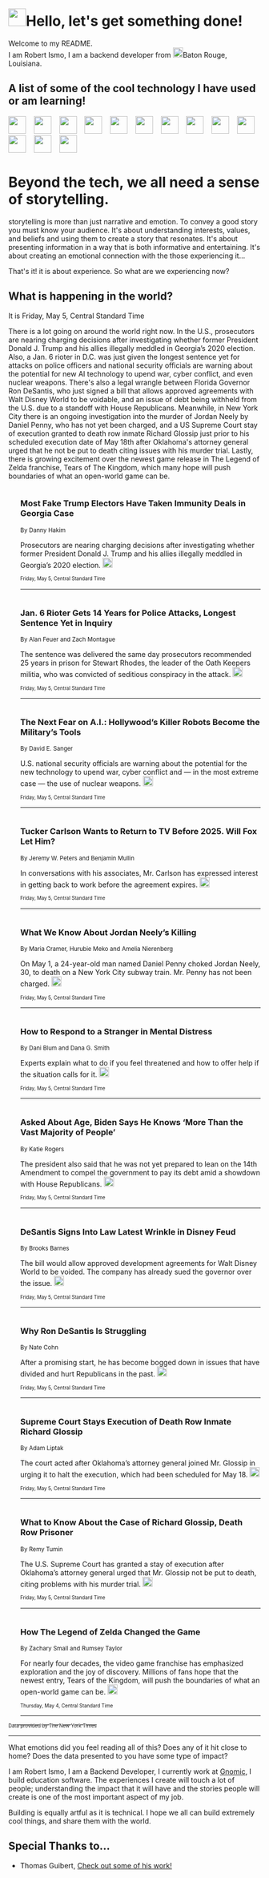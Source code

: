 <h1><img src="https://emojis.slackmojis.com/emojis/images/1643514375/3493/hot-coffee.gif?1643514375" width="35"/>Hello, let's get something done!</h1>

<p>Welcome to my README.<br/>
I am Robert Ismo, I am a backend developer from <img src="https://emojis.slackmojis.com/emojis/images/1638395689/50435/moulin_rouge.png?1638395689" width="20"/>Baton Rouge, Louisiana.</p>
<h2>A list of some of the cool technology I have used or am learning!</h2>
<p>
<img src="https://emojis.slackmojis.com/emojis/images/1643516091/21142/meow_bongotap.gif?1643516091" width="35" alt="">
<img src="https://img.shields.io/badge/Favorite%20Frontend%20Framework-SvelteKit-f83903" alt="">
<img src="https://img.shields.io/badge/Second%20Favorite-Vue-40b581" alt="">
<img src="https://img.shields.io/badge/Most%20Used%20Runtime-Nodejs-78b061" alt="">
<img src="https://emojis.slackmojis.com/emojis/images/1643517416/34482/fire.gif?1643517416" width="35" alt="">
<img src="https://img.shields.io/badge/Javascript%20But%20Better-Typescript-0078ca" alt="">
<img src="https://img.shields.io/badge/Favorite%20Language-Elixir-3e244d" alt="">
<img src="https://img.shields.io/badge/Containerize%20Everything-Docker-6ac9ef" alt="">
<img src="https://emojis.slackmojis.com/emojis/images/1643514596/5999/meow_party.gif?1643514596" width="35" alt="">
<img src="https://img.shields.io/badge/API%20Love%20Language-Graphql-de32a5" alt="">
<img src="https://img.shields.io/badge/Our%20Favorite%20Version%20Controller-Git-e94f33" alt="">
<img src="https://img.shields.io/badge/Favorite%20Database-Redis-d42d1d" alt="">
<img src="https://emojis.slackmojis.com/emojis/images/1643514559/5584/deployparrot.gif?1643514559" width="35" alt="">
<img src="https://img.shields.io/badge/Container%20Interstate-RabbitMQ-f66200" alt="">
<img src="https://img.shields.io/badge/Gotta%20Learn-Kubernetes-316adf" alt="">
<img src="https://img.shields.io/badge/Really%20Mature%20Now-WASM-654fef" alt="">
<img src="https://emojis.slackmojis.com/emojis/images/1666642497/61942/dance_vibe.gif?1666642497" width="35" alt="">
<img src="https://img.shields.io/badge/For%20My%20M1-ARM64-657d96" alt="">
<img src="https://img.shields.io/badge/Loving%20This%20So%20Much-TailwindCSS-17bcb5" alt="">
<img src="https://img.shields.io/badge/Cool%20Build%20Tool-Vite-f9cb24" alt="">
<img src="https://emojis.slackmojis.com/emojis/images/1669231376/62819/working-on-it.gif?1669231376" width="35" alt="">
<img src="https://img.shields.io/badge/Fun%20and%20Easy%20Database-MongoDB-5f8c49" alt="">
<img src="https://img.shields.io/badge/JS%20Life%20Support-NPM-c73737" alt="">
<img src="https://img.shields.io/badge/I%20Liked%20It-DynamoDB-0073b9" alt="">
<img src="https://emojis.slackmojis.com/emojis/images/1643514045/46/question.gif?1643514045" width="35" alt="">
<img src="https://img.shields.io/badge/cool-React-60d6f9" alt="">
<img src="https://img.shields.io/badge/Future%20Big%20Project-Lambda-f37e00" alt="">
<img src="https://img.shields.io/badge/NPM%20But%20Better-PNPM-f1aa07" alt="">
<img src="https://emojis.slackmojis.com/emojis/images/1643514943/9662/fbwow.gif?1643514943" width="35" alt="">
<img src="https://img.shields.io/badge/First%20Language-C-662079" alt="">
<img src="https://img.shields.io/badge/Where%20I%20Deploy%20Frontend-Vercel-000000" alt="">
<img src="https://img.shields.io/badge/Who%20Does%20not%20Want%20an%20App-Swift-f9492a" alt="">
<img src="https://emojis.slackmojis.com/emojis/images/1643514058/151/javascript.png?1643514058" width="35" alt="">
<img src="https://img.shields.io/badge/cool-Python-fbd542" alt="">
<img src="https://img.shields.io/badge/Favorite%20Something-Stripe-656cdc" alt="">
<img src="https://img.shields.io/badge/Of%20Course-HTML5-ed6327" alt="">
<img src="https://emojis.slackmojis.com/emojis/images/1660415405/60731/bomb.gif?1660415405" width="35" alt="">
<img src="https://img.shields.io/badge/hate-CSS-2964ec" alt="">
<img src="https://img.shields.io/badge/Learning-CircleCI-141215" alt="">
<img src="https://img.shields.io/badge/Learning-Rust-fbbb3b" alt="">
<img src="https://emojis.slackmojis.com/emojis/images/1660415397/60712/writing-hand.gif?1660415397" width="35" alt="">
<img src="https://img.shields.io/badge/Dev%20Browser%20of%20Choice-Firefox-cc4e26" alt="">
<img src="https://img.shields.io/badge/Recoverying%20From%20Windows-UNIX-1781e3" alt="">
<img src="https://img.shields.io/badge/LOVE-LogSeq-90c1c2" alt="">
<img src="https://emojis.slackmojis.com/emojis/images/1643514066/223/kirby.gif?1643514066" width="35" alt="">
<img src="https://img.shields.io/badge/Daily%20Driver-MacOS-e6e6e8" alt="">
<img src="https://img.shields.io/badge/Git%20Server-Github-000000" alt="">
<img src="https://img.shields.io/badge/enjoyable-EC2-f17428" alt="">
<img src="https://emojis.slackmojis.com/emojis/images/1643514239/2069/excited.gif?1643514239" width="35" alt="">
</p>
<h1>Beyond the tech, we all need a sense of storytelling.</h1>
<p>storytelling is more than just narrative and emotion. To convey a good story you must know your audience. It's about understanding interests, values, and beliefs and using them to create a story that resonates. It's about presenting information in a way that is both informative and entertaining. It's about creating an emotional connection with the those experiencing it...</p>
<p>That's it! it is about experience. So what are we experiencing now?</p>
<h2>What is happening in the world?</h2>
<p>It is Friday, May 5, Central Standard Time</p>
<p>
There is a lot going on around the world right now. In the U.S., prosecutors are nearing charging decisions after investigating whether former President Donald J. Trump and his allies illegally meddled in Georgia’s 2020 election. Also, a Jan. 6 rioter in D.C. was just given the longest sentence yet for attacks on police officers and national security officials are warning about the potential for new AI technology to upend war, cyber conflict, and even nuclear weapons. There&#39;s also a legal wrangle between Florida Governor Ron DeSantis, who just signed a bill that allows approved agreements with Walt Disney World to be voidable, and an issue of debt being withheld from the U.S. due to a standoff with House Republicans. Meanwhile, in New York City there is an ongoing investigation into the murder of Jordan Neely by Daniel Penny, who has not yet been charged, and a US Supreme Court stay of execution granted to death row inmate Richard Glossip just prior to his scheduled execution date of May 18th after Oklahoma&#39;s attorney general urged that he not be put to death citing issues with his murder trial. Lastly, there is growing excitement over the newest game release in The Legend of Zelda franchise, Tears of The Kingdom, which many hope will push boundaries of what an open-world game can be.</p>
<ol>
<img src="https://img.shields.io/badge/-us-blue" alt="">
<h3>Most Fake Trump Electors Have Taken Immunity Deals in Georgia Case</h3>
<sub>By Danny Hakim</sub>
<p>Prosecutors are nearing charging decisions after investigating whether former President Donald J. Trump and his allies illegally meddled in Georgia’s 2020 election.  <a href="https://nyti.ms/3Bi6Jh3"><img src="https://developer.nytimes.com/files/poweredby_nytimes_30b.png?v=1583354208352" height="20"></a></p>
<sub><sub>Friday, May 5, Central Standard Time</sub></sub>
<hr/>
<img src="https://img.shields.io/badge/-us-blue" alt="">
<h3>Jan. 6 Rioter Gets 14 Years for Police Attacks, Longest Sentence Yet in Inquiry</h3>
<sub>By Alan Feuer and Zach Montague</sub>
<p>The sentence was delivered the same day prosecutors recommended 25 years in prison for Stewart Rhodes, the leader of the Oath Keepers militia, who was convicted of seditious conspiracy in the attack.  <a href="https://nyti.ms/3NJ8bAo"><img src="https://developer.nytimes.com/files/poweredby_nytimes_30b.png?v=1583354208352" height="20"></a></p>
<sub><sub>Friday, May 5, Central Standard Time</sub></sub>
<hr/>
<img src="https://img.shields.io/badge/-us-blue" alt="">
<h3>The Next Fear on A.I.: Hollywood’s Killer Robots Become the Military’s Tools</h3>
<sub>By David E. Sanger</sub>
<p>U.S. national security officials are warning about the potential for the new technology to upend war, cyber conflict and — in the most extreme case — the use of nuclear weapons.  <a href="https://nyti.ms/3AWNoBR"><img src="https://developer.nytimes.com/files/poweredby_nytimes_30b.png?v=1583354208352" height="20"></a></p>
<sub><sub>Friday, May 5, Central Standard Time</sub></sub>
<hr/>
<img src="https://img.shields.io/badge/-business-blue" alt="">
<h3>Tucker Carlson Wants to Return to TV Before 2025. Will Fox Let Him?</h3>
<sub>By Jeremy W. Peters and Benjamin Mullin</sub>
<p>In conversations with his associates, Mr. Carlson has expressed interest in getting back to work before the agreement expires.  <a href="https://nyti.ms/41akIzJ"><img src="https://developer.nytimes.com/files/poweredby_nytimes_30b.png?v=1583354208352" height="20"></a></p>
<sub><sub>Friday, May 5, Central Standard Time</sub></sub>
<hr/>
<img src="https://img.shields.io/badge/-nyregion-blue" alt="">
<h3>What We Know About Jordan Neely’s Killing</h3>
<sub>By Maria Cramer, Hurubie Meko and Amelia Nierenberg</sub>
<p>On May 1, a 24-year-old man named Daniel Penny choked Jordan Neely, 30, to death on a New York City subway train. Mr. Penny has not been charged.  <a href="https://nyti.ms/3nznWzc"><img src="https://developer.nytimes.com/files/poweredby_nytimes_30b.png?v=1583354208352" height="20"></a></p>
<sub><sub>Friday, May 5, Central Standard Time</sub></sub>
<hr/>
<img src="https://img.shields.io/badge/-well-blue" alt="">
<h3>How to Respond to a Stranger in Mental Distress</h3>
<sub>By Dani Blum and Dana G. Smith</sub>
<p>Experts explain what to do if you feel threatened and how to offer help if the situation calls for it.  <a href="https://nyti.ms/3Lve0yA"><img src="https://developer.nytimes.com/files/poweredby_nytimes_30b.png?v=1583354208352" height="20"></a></p>
<sub><sub>Friday, May 5, Central Standard Time</sub></sub>
<hr/>
<img src="https://img.shields.io/badge/-us-blue" alt="">
<h3>Asked About Age, Biden Says He Knows ‘More Than the Vast Majority of People’</h3>
<sub>By Katie Rogers</sub>
<p>The president also said that he was not yet prepared to lean on the 14th Amendment to compel the government to pay its debt amid a showdown with House Republicans.  <a href="https://nyti.ms/41eZeSm"><img src="https://developer.nytimes.com/files/poweredby_nytimes_30b.png?v=1583354208352" height="20"></a></p>
<sub><sub>Friday, May 5, Central Standard Time</sub></sub>
<hr/>
<img src="https://img.shields.io/badge/-business-blue" alt="">
<h3>DeSantis Signs Into Law Latest Wrinkle in Disney Feud</h3>
<sub>By Brooks Barnes</sub>
<p>The bill would allow approved development agreements for Walt Disney World to be voided. The company has already sued the governor over the issue.  <a href="https://nyti.ms/3ns1qZ7"><img src="https://developer.nytimes.com/files/poweredby_nytimes_30b.png?v=1583354208352" height="20"></a></p>
<sub><sub>Friday, May 5, Central Standard Time</sub></sub>
<hr/>
<img src="https://img.shields.io/badge/-upshot-blue" alt="">
<h3>Why Ron DeSantis Is Struggling</h3>
<sub>By Nate Cohn</sub>
<p>After a promising start, he has become bogged down in issues that have divided and hurt Republicans in the past.  <a href="https://nyti.ms/3LE0FUL"><img src="https://developer.nytimes.com/files/poweredby_nytimes_30b.png?v=1583354208352" height="20"></a></p>
<sub><sub>Friday, May 5, Central Standard Time</sub></sub>
<hr/>
<img src="https://img.shields.io/badge/-us-blue" alt="">
<h3>Supreme Court Stays Execution of Death Row Inmate Richard Glossip</h3>
<sub>By Adam Liptak</sub>
<p>The court acted after Oklahoma’s attorney general joined Mr. Glossip in urging it to halt the execution, which had been scheduled for May 18.  <a href="https://nyti.ms/41aF0ck"><img src="https://developer.nytimes.com/files/poweredby_nytimes_30b.png?v=1583354208352" height="20"></a></p>
<sub><sub>Friday, May 5, Central Standard Time</sub></sub>
<hr/>
<img src="https://img.shields.io/badge/-us-blue" alt="">
<h3>What to Know About the Case of Richard Glossip, Death Row Prisoner</h3>
<sub>By Remy Tumin</sub>
<p>The U.S. Supreme Court has granted a stay of execution after Oklahoma’s attorney general urged that Mr. Glossip not be put to death, citing problems with his murder trial.  <a href="https://nyti.ms/42x2d9Z"><img src="https://developer.nytimes.com/files/poweredby_nytimes_30b.png?v=1583354208352" height="20"></a></p>
<sub><sub>Friday, May 5, Central Standard Time</sub></sub>
<hr/>
<img src="https://img.shields.io/badge/-arts-blue" alt="">
<h3>How The Legend of Zelda Changed the Game</h3>
<sub>By Zachary Small and Rumsey Taylor</sub>
<p>For nearly four decades, the video game franchise has emphasized exploration and the joy of discovery. Millions of fans hope that the newest entry, Tears of the Kingdom, will push the boundaries of what an open-world game can be.  <a href="https://nyti.ms/3AVCmN1"><img src="https://developer.nytimes.com/files/poweredby_nytimes_30b.png?v=1583354208352" height="20"></a></p>
<sub><sub>Thursday, May 4, Central Standard Time</sub></sub>
<hr/>
</ol>
<a href="https://developer.nytimes.com"><sub><sub>Data provided by The New York Times</sub></sub></a>
<hr/>
<p>What emotions did you feel reading all of this? Does any of it hit close to home? Does the data presented to you have some type of impact?</p>
<p>I am Robert Ismo, I am a Backend Developer, I currently work at <a href="https://gnomic.education/">Gnomic</a>, I build education software. The experiences I create will touch a lot of people; understanding the impact that it will have and the stories people will create is one of the most important aspect of my job.</p>
<p>Building is equally artful as it is technical. I hope we all can build extremely cool things, and share them with the world.</p>
<h2>Special Thanks to...</h2>
<ul>
<li>Thomas Guibert, <a href="https://github.com/thmsgbrt/thmsgbrt">Check out some of his work!</a></li>
</ul>